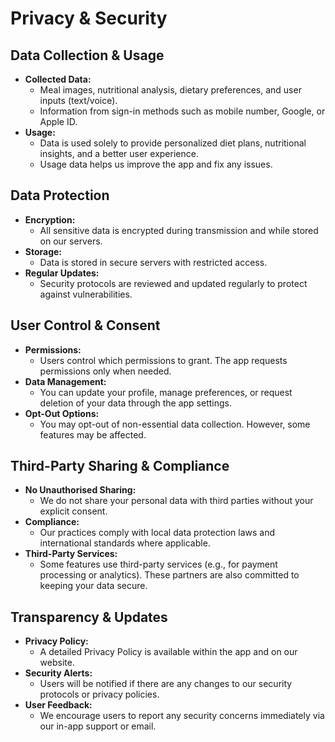 # Privacy & Security

## Data Collection & Usage
- **Collected Data:**
  - Meal images, nutritional analysis, dietary preferences, and user inputs (text/voice).
  - Information from sign-in methods such as mobile number, Google, or Apple ID.
- **Usage:**
  - Data is used solely to provide personalized diet plans, nutritional insights, and a better user experience.
  - Usage data helps us improve the app and fix any issues.

## Data Protection
- **Encryption:**
  - All sensitive data is encrypted during transmission and while stored on our servers.
- **Storage:**
  - Data is stored in secure servers with restricted access.
- **Regular Updates:**
  - Security protocols are reviewed and updated regularly to protect against vulnerabilities.

## User Control & Consent
- **Permissions:**
  - Users control which permissions to grant. The app requests permissions only when needed.
- **Data Management:**
  - You can update your profile, manage preferences, or request deletion of your data through the app settings.
- **Opt-Out Options:**
  - You may opt-out of non-essential data collection. However, some features may be affected.

## Third-Party Sharing & Compliance
- **No Unauthorised Sharing:**
  - We do not share your personal data with third parties without your explicit consent.
- **Compliance:**
  - Our practices comply with local data protection laws and international standards where applicable.
- **Third-Party Services:**
  - Some features use third-party services (e.g., for payment processing or analytics). These partners are also committed to keeping your data secure.

## Transparency & Updates
- **Privacy Policy:**
  - A detailed Privacy Policy is available within the app and on our website.
- **Security Alerts:**
  - Users will be notified if there are any changes to our security protocols or privacy policies.
- **User Feedback:**
  - We encourage users to report any security concerns immediately via our in-app support or email.